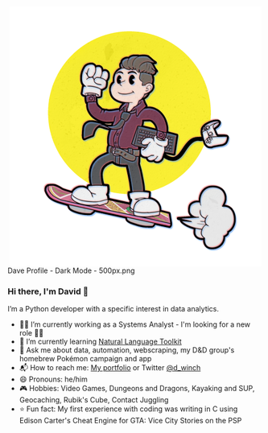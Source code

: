<img align="right" src="https://raw.githubusercontent.com/d-winch/d-winch/master/Dave%20Profile%20-%20Dark%20Mode%20-%20500px.png" alt="Cuphead/early cartoon style image, using chromatic abberation, of David riding a hoverboard while holding a keyboard and a video game controller"/>

Dave Profile - Dark Mode - 500px.png
### Hi there, I'm David 👋

I’m a Python developer with a specific interest in data analytics.

- 👨‍💻 I’m currently working as a Systems Analyst - I'm looking for a new role 🙋‍♂️
- 🌱 I’m currently learning [Natural Language Toolkit](http://nltk.org)
- 💬 Ask me about data, automation, webscraping, my D&D group's homebrew Pokémon campaign and app
- 📬 How to reach me: [My portfolio](https://davidwin.ch) or Twitter [@d_winch](https://twitter.com/d_winch)
- 😄 Pronouns: he/him
- 🎮 Hobbies: Video Games, Dungeons and Dragons, Kayaking and SUP, Geocaching, Rubik's Cube, Contact Juggling
- ⭐ Fun fact: My first experience with coding was writing in C using Edison Carter's Cheat Engine for GTA: Vice City Stories on the PSP
